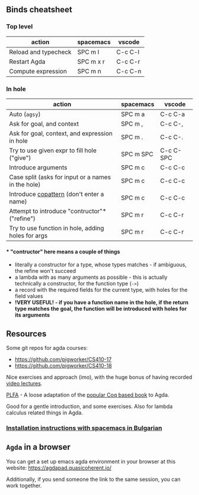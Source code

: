 ## Binds cheatsheet
### Top level
| action               | spacemacs   | vscode  |
|----------------------|-------------|---------|
| Reload and typecheck | SPC m l     | C-c C-l |
| Restart Agda         | SPC m x r   | C-c C-r |
| Compute expression   | SPC m n     | C-c C-n |

### In hole
| action                                             | spacemacs | vscode    |
|----------------------------------------------------|-----------|-----------|
| Auto (`agsy`)                                      | SPC m a   | C-c C-a   |
| Ask for goal, and context                          | SPC m ,   | C-c C-,   |
| Ask for goal, context, and expression in hole      | SPC m .   | C-c C-.   |
| Try to use given expr to fill hole ("give")        | SPC m SPC | C-c C-SPC |
| Introduce arguments                                | SPC m c   | C-c C-c   |
| Case split (asks for input or a names in the hole) | SPC m c   | C-c C-c   |
| Introduce [copattern] (don't enter a name)         | SPC m c   | C-c C-c   |
| Attempt to introduce "contructor"\* ("refine")     | SPC m r   | C-c C-r   |
| Try to use function in hole, adding holes for args | SPC m r   | C-c C-r   |


#### \* "contructor" here means a couple of things
  * literally a constructor for a type, whose types matches - if ambiguous, the refine won't succeed
  * a lambda with as many arguments as possible - this is actually technically a constructor, for the function type (`->`)
  * a record with the required fields for the current type, with holes for the field values
  * **!VERY USEFUL! - if you have a function name in the hole, if the return type matches the goal, the function will be introduced with holes for its arguments**

## Resources
Some git repos for agda courses:
* https://github.com/pigworker/CS410-17
* https://github.com/pigworker/CS410-18

Nice exercises and approach (imo), with the huge bonus of having recorded [video lectures](https://github.com/pigworker/CS410-17#lecture-videos-on-youtube).

[PLFA](https://plfa.github.io/) - A loose adaptation of the [popular Coq based book](https://softwarefoundations.cis.upenn.edu/) to Agda.

Good for a gentle introduction, and some exercises. Also for lambda calculus related things in Agda.

### [Installation instructions with spacemacs in Bulgarian](https://gist.github.com/googleson78/85ce1a8a5d1480c9eb44c5f112cd7ac7)

## `Agda` in a browser
You can get a set up emacs agda environment in your browser at this website:
https://agdapad.quasicoherent.io/

Additionally, if you send someone the link to the same session, you can work together.

[copattern]: https://agda.readthedocs.io/en/v2.6.1.3/language/copatterns.html
